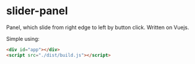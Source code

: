 # slider-panel

Panel, which slide from right edge to left by button click. Written on Vuejs.

Simple using:
```html
<div id="app"></div>
<script src="./dist/build.js"></script>
```
